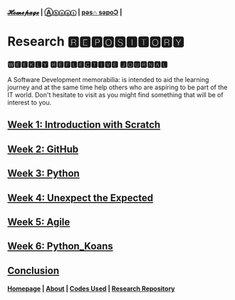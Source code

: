 #### [𝓗𝓸𝓶𝓮𝓹𝓪𝓰𝓮](https://PythITjolly.github.io/)   |  [Ⓐⓑⓞⓤⓣ](https://PythITjolly.github.io/about) | [pǝs∩ sǝpoƆ](https://PythITjolly.github.io/Codes) |

# Research 🆁🅴🅿🅾🆂🅸🆃🅾🆁🆈
### 🆆🅴🅴🅺🅻🆈 🆁🅴🅵🅻🅴🅲🆃🅸🆅🅴 🅹🅾🆄🆁🅽🅰🅻
A Software Development memorabilia: is intended to aid the learning journey and at the same time help others who are aspiring to be part of the IT world. Don't hesitate to visit as you might find something that will be of interest to you.

## [Week 1: Introduction with Scratch](https://PythITjolly.github.io/Week1)
## [Week 2: GitHub](https://PythITjolly.github.io/Week2)
## [Week 3: Python](https://PythITjolly.github.io/Week3)
## [Week 4: Unexpect the Expected](https://PythITjolly.github.io/Week4)
## [Week 5: Agile](https://PythITjolly.github.io/Week5)
## [Week 6: Python_Koans](https://PythITjolly.github.io/Week6)
## [Conclusion](https://PythITjolly.github.io/Conclusion)



#### [Homepage](PythITjolly.github.io)   | [About](https://PythITjolly.github.io/about)   | [Codes Used](https://PythITjolly.github.io/Codes)   | [Research Repository](https://PythITjolly.github.io/journals)
